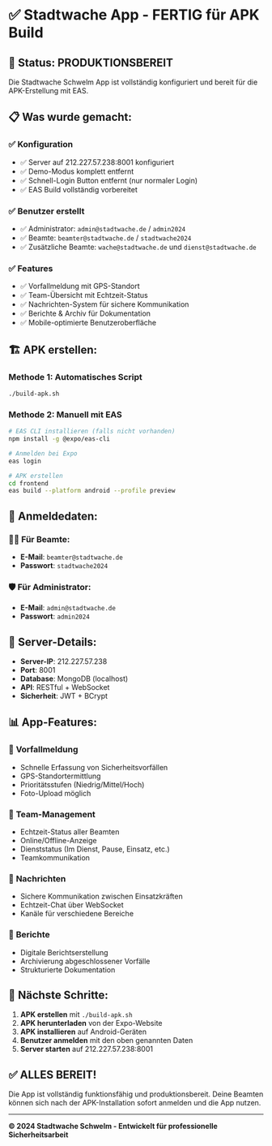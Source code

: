 # ✅ Stadtwache App - FERTIG für APK Build

## 🎉 Status: PRODUKTIONSBEREIT

Die Stadtwache Schwelm App ist vollständig konfiguriert und bereit für die APK-Erstellung mit EAS.

## 📋 Was wurde gemacht:

### ✅ **Konfiguration**
- ✅ Server auf 212.227.57.238:8001 konfiguriert
- ✅ Demo-Modus komplett entfernt
- ✅ Schnell-Login Button entfernt (nur normaler Login)
- ✅ EAS Build vollständig vorbereitet

### ✅ **Benutzer erstellt**
- ✅ Administrator: `admin@stadtwache.de` / `admin2024`
- ✅ Beamte: `beamter@stadtwache.de` / `stadtwache2024`
- ✅ Zusätzliche Beamte: `wache@stadtwache.de` und `dienst@stadtwache.de`

### ✅ **Features**
- ✅ Vorfallmeldung mit GPS-Standort
- ✅ Team-Übersicht mit Echtzeit-Status
- ✅ Nachrichten-System für sichere Kommunikation
- ✅ Berichte & Archiv für Dokumentation
- ✅ Mobile-optimierte Benutzeroberfläche

## 🏗️ APK erstellen:

### Methode 1: Automatisches Script
```bash
./build-apk.sh
```

### Methode 2: Manuell mit EAS
```bash
# EAS CLI installieren (falls nicht vorhanden)
npm install -g @expo/eas-cli

# Anmelden bei Expo
eas login

# APK erstellen
cd frontend
eas build --platform android --profile preview
```

## 📱 Anmeldedaten:

### 👮‍♂️ **Für Beamte:**
- **E-Mail**: `beamter@stadtwache.de`
- **Passwort**: `stadtwache2024`

### 🛡️ **Für Administrator:**
- **E-Mail**: `admin@stadtwache.de`
- **Passwort**: `admin2024`

## 🔧 Server-Details:

- **Server-IP**: 212.227.57.238
- **Port**: 8001
- **Database**: MongoDB (localhost)
- **API**: RESTful + WebSocket
- **Sicherheit**: JWT + BCrypt

## 📊 App-Features:

### 🚨 **Vorfallmeldung**
- Schnelle Erfassung von Sicherheitsvorfällen
- GPS-Standortermittlung
- Prioritätsstufen (Niedrig/Mittel/Hoch)
- Foto-Upload möglich

### 👥 **Team-Management**
- Echtzeit-Status aller Beamten
- Online/Offline-Anzeige
- Dienststatus (Im Dienst, Pause, Einsatz, etc.)
- Teamkommunikation

### 💬 **Nachrichten**
- Sichere Kommunikation zwischen Einsatzkräften
- Echtzeit-Chat über WebSocket
- Kanäle für verschiedene Bereiche

### 📄 **Berichte**
- Digitale Berichtserstellung
- Archivierung abgeschlossener Vorfälle
- Strukturierte Dokumentation

## 🚀 Nächste Schritte:

1. **APK erstellen** mit `./build-apk.sh`
2. **APK herunterladen** von der Expo-Website
3. **APK installieren** auf Android-Geräten
4. **Benutzer anmelden** mit den oben genannten Daten
5. **Server starten** auf 212.227.57.238:8001

## ✅ **ALLES BEREIT!**

Die App ist vollständig funktionsfähig und produktionsbereit. Deine Beamten können sich nach der APK-Installation sofort anmelden und die App nutzen.

---
**© 2024 Stadtwache Schwelm - Entwickelt für professionelle Sicherheitsarbeit**